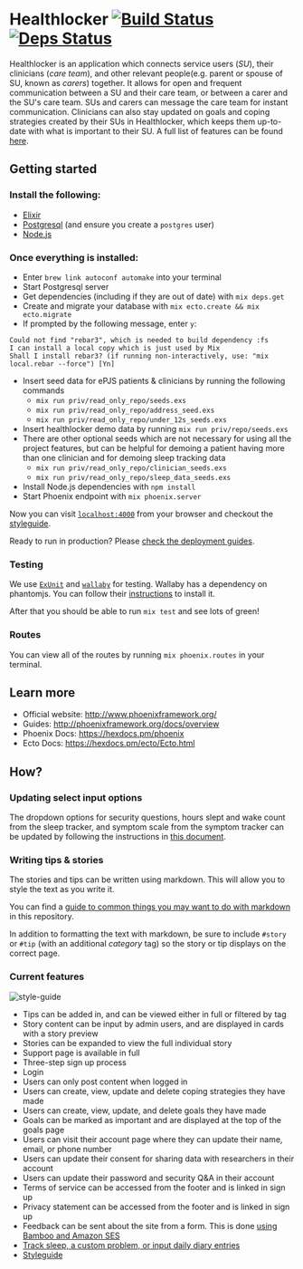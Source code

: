 # Healthlocker [![Build Status](https://travis-ci.org/healthlocker/healthlocker.svg?branch=master)](https://travis-ci.org/healthlocker/healthlocker) [![Deps Status](https://beta.hexfaktor.org/badge/all/github/healthlocker/healthlocker.svg)](https://beta.hexfaktor.org/github/healthlocker/healthlocker)

Healthlocker is an application which connects service users (*SU*), their clinicians
(*care team*), and other relevant people(e.g. parent or spouse of SU,
known as *carers*) together. It allows for open and frequent communication
between a SU and their care team, or between a carer and the SU's
care team. SUs and carers can message the care team for instant
communication. Clinicians can also stay updated on goals and coping strategies
created by their SUs in Healthlocker, which keeps them up-to-date with what is
important to their SU. A full list of features can be found
[here](https://github.com/healthlocker/healthlocker#current-features).

## Getting started

### Install the following:
* [Elixir](https://github.com/dwyl/learn-elixir#how)
* [Postgresql](https://github.com/dwyl/learn-postgresql) (and ensure you create a `postgres` user)
* [Node.js](https://nodejs.org/en/)

### Once everything is installed:
* Enter `brew link autoconf automake` into your terminal
* Start Postgresql server
* Get dependencies (including if they are out of date) with `mix deps.get`
* Create and migrate your database with `mix ecto.create && mix ecto.migrate`
* If prompted by the following message, enter `y`:

```
Could not find "rebar3", which is needed to build dependency :fs
I can install a local copy which is just used by Mix
Shall I install rebar3? (if running non-interactively, use: "mix local.rebar --force") [Yn]
```
* Insert seed data for ePJS patients & clinicians by running the following
commands
  * `mix run priv/read_only_repo/seeds.exs`
  * `mix run priv/read_only_repo/address_seed.exs`
  * `mix run priv/read_only_repo/under_12s_seeds.exs`
* Insert healthlocker demo data by running  `mix run priv/repo/seeds.exs`
* There are other optional seeds which are not necessary for using all the
project features, but can be helpful for demoing a patient having more than one
clinician and for demoing sleep tracking data
  * `mix run priv/read_only_repo/clinician_seeds.exs`
  * `mix run priv/read_only_repo/sleep_data_seeds.exs`
* Install Node.js dependencies with `npm install`
* Start Phoenix endpoint with `mix phoenix.server`

Now you can visit [`localhost:4000`](http://localhost:4000) from your browser
and checkout the [styleguide](http://localhost:4000/components).

Ready to run in production? Please [check the deployment guides](http://www.phoenixframework.org/docs/deployment).

### Testing

We use [`ExUnit`](http://elixir-lang.org/docs/stable/ex_unit/) and
[`wallaby`](https://github.com/keathley/wallaby) for testing. Wallaby has a
dependency on phantomjs. You can follow their
[instructions](https://github.com/keathley/wallaby#phantomjs) to install it.

After that you should be able to run `mix test` and see lots of green!

### Routes

You can view all of the routes by running `mix phoenix.routes` in your terminal.

## Learn more

  * Official website: http://www.phoenixframework.org/
  * Guides: http://phoenixframework.org/docs/overview
  * Phoenix Docs: https://hexdocs.pm/phoenix
  * Ecto Docs: https://hexdocs.pm/ecto/Ecto.html

## How?

### Updating select input options

The dropdown options for security questions, hours slept and wake count from
the sleep tracker, and symptom scale from the symptom tracker can be updated
by following the instructions in [this document](editing-select-options.md).

### Writing tips & stories

The stories and tips can be written using markdown. This will allow you to
style the text as you write it.

You can find a
[guide to common things you may want to do with markdown](markdown-syntax.md)
in this repository.

In addition to formatting the text with markdown, be sure to include `#story`
or `#tip` (with an additional *category* tag) so the story or tip displays on
the correct page.

### Current features

![style-guide](https://cloud.githubusercontent.com/assets/25007700/24720714/f1c77f70-1a35-11e7-808c-b1f1596ea0ae.png)

* Tips can be added in, and can be viewed either in full or filtered by tag
* Story content can be input by admin users, and are displayed in cards with a
story preview
* Stories can be expanded to view the full individual story
* Support page is available in full
* Three-step sign up process
* Login
* Users can only post content when logged in
* Users can create, view, update and delete coping strategies they have made
* Users can create, view, update, and delete goals they have made
* Goals can be marked as important and are displayed at the top of the goals page
* Users can visit their account page where they can update their name, email,
or phone number
* Users can update their consent for sharing data with researchers in their account
* Users can update their password and security Q&A in their account
* Terms of service can be accessed from the footer and is linked in sign up
* Privacy statement can be accessed from the footer and is linked in sign up
* Feedback can be sent about the site from a form. This is done
[using Bamboo and Amazon SES](https://github.com/dwyl/learn-phoenix-framework/blob/master/sending-emails.md)
* [Track sleep, a custom problem, or input daily diary entries](tracking-feature.md)
* [Styleguide](https://www.healthlocker.uk/components)
